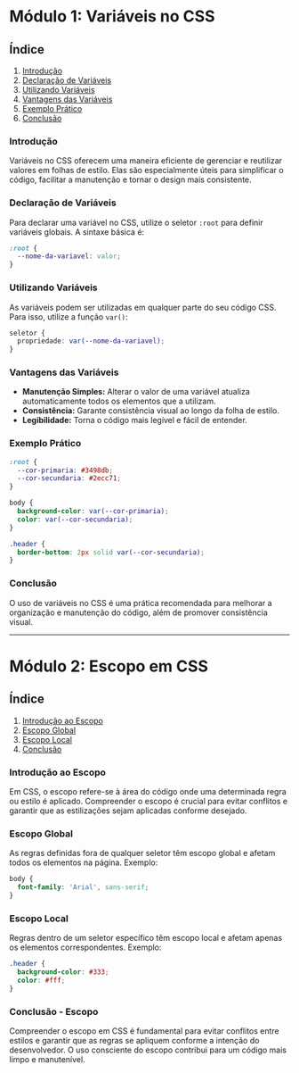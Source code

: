 # Módulo 1: Variáveis no CSS

## Índice
1. [Introdução](#introdução)
2. [Declaração de Variáveis](#declaração-de-variáveis)
3. [Utilizando Variáveis](#utilizando-variáveis)
4. [Vantagens das Variáveis](#vantagens-das-variáveis)
5. [Exemplo Prático](#exemplo-prático)
6. [Conclusão](#conclusão)

### Introdução
Variáveis no CSS oferecem uma maneira eficiente de gerenciar e reutilizar valores em folhas de estilo. Elas são especialmente úteis para simplificar o código, facilitar a manutenção e tornar o design mais consistente.

### Declaração de Variáveis
Para declarar uma variável no CSS, utilize o seletor `:root` para definir variáveis globais. A sintaxe básica é:
```css
:root {
  --nome-da-variavel: valor;
}
```

### Utilizando Variáveis
As variáveis podem ser utilizadas em qualquer parte do seu código CSS. Para isso, utilize a função `var()`:
```css
seletor {
  propriedade: var(--nome-da-variavel);
}
```

### Vantagens das Variáveis
- **Manutenção Simples:** Alterar o valor de uma variável atualiza automaticamente todos os elementos que a utilizam.
- **Consistência:** Garante consistência visual ao longo da folha de estilo.
- **Legibilidade:** Torna o código mais legível e fácil de entender.

### Exemplo Prático
```css
:root {
  --cor-primaria: #3498db;
  --cor-secundaria: #2ecc71;
}

body {
  background-color: var(--cor-primaria);
  color: var(--cor-secundaria);
}

.header {
  border-bottom: 2px solid var(--cor-secundaria);
}
```

### Conclusão
O uso de variáveis no CSS é uma prática recomendada para melhorar a organização e manutenção do código, além de promover consistência visual.

---

# Módulo 2: Escopo em CSS

## Índice
1. [Introdução ao Escopo](#introdução-ao-escopo)
2. [Escopo Global](#escopo-global)
3. [Escopo Local](#escopo-local)
4. [Conclusão](#conclusão-escopo)

### Introdução ao Escopo
Em CSS, o escopo refere-se à área do código onde uma determinada regra ou estilo é aplicado. Compreender o escopo é crucial para evitar conflitos e garantir que as estilizações sejam aplicadas conforme desejado.

### Escopo Global
As regras definidas fora de qualquer seletor têm escopo global e afetam todos os elementos na página. Exemplo:
```css
body {
  font-family: 'Arial', sans-serif;
}
```

### Escopo Local
Regras dentro de um seletor específico têm escopo local e afetam apenas os elementos correspondentes. Exemplo:
```css
.header {
  background-color: #333;
  color: #fff;
}
```

### Conclusão - Escopo
Compreender o escopo em CSS é fundamental para evitar conflitos entre estilos e garantir que as regras se apliquem conforme a intenção do desenvolvedor. O uso consciente do escopo contribui para um código mais limpo e manutenível.

